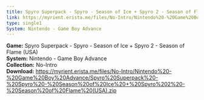 ```yaml
---
title: Spyro Superpack - Spyro - Season of Ice + Spyro 2 - Season of Flame (USA)
link: https://myrient.erista.me/files/No-Intro/Nintendo%20-%20Game%20Boy%20Advance/Spyro%20Superpack%20-%20Spyro%20-%20Season%20of%20Ice%20+%20Spyro%202%20-%20Season%20of%20Flame%20(USA).zip
type: single1
System: Nintendo - Game Boy Advance
---
```

<b>Game:</b> Spyro Superpack - Spyro - Season of Ice + Spyro 2 - Season of Flame (USA)<br>
<b>System:</b> Nintendo - Game Boy Advance<br>
<b>Collection:</b> No-Intro<br>
<b>Download:</b> https://myrient.erista.me/files/No-Intro/Nintendo%20-%20Game%20Boy%20Advance/Spyro%20Superpack%20-%20Spyro%20-%20Season%20of%20Ice%20+%20Spyro%202%20-%20Season%20of%20Flame%20(USA).zip